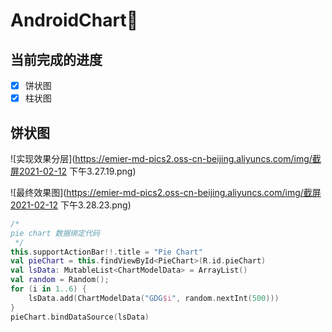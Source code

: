 # AndroidChart🤖

## 当前完成的进度
- [X] 饼状图
- [x] 柱状图

## 饼状图

![实现效果分层](https://emier-md-pics2.oss-cn-beijing.aliyuncs.com/img/截屏2021-02-12 下午3.27.19.png)

![最终效果图](https://emier-md-pics2.oss-cn-beijing.aliyuncs.com/img/截屏2021-02-12 下午3.28.23.png)

```kotlin
/*
pie chart 数据绑定代码
 */
this.supportActionBar!!.title = "Pie Chart"
val pieChart = this.findViewById<PieChart>(R.id.pieChart)
val lsData: MutableList<ChartModelData> = ArrayList()
val random = Random();
for (i in 1..6) {
    lsData.add(ChartModelData("GDG$i", random.nextInt(500)))
}
pieChart.bindDataSource(lsData)
```

